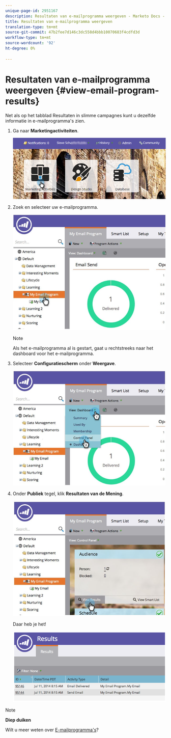 ```yaml
---
unique-page-id: 2951167
description: Resultaten van e-mailprogramma weergeven - Marketo Docs - Productdocumentatie
title: Resultaten van e-mailprogramma weergeven
translation-type: tm+mt
source-git-commit: 47b2fee7d146c3dc558d4bbb10070683f4cdfd3d
workflow-type: tm+mt
source-wordcount: '92'
ht-degree: 0%

---
```



# Resultaten van e-mailprogramma weergeven {#view-email-program-results}

Net als op het tabblad Resultaten in slimme campagnes kunt u dezelfde informatie in e-mailprogramma&#39;s zien.

1. Ga naar **Marketingactiviteiten**.

   ![](assets/login-marketing-activities-2.png)

1. Zoek en selecteer uw e-mailprogramma.

   ![](assets/selectemailprogram3.jpg)

   >[!NOTE]
   >
   >Als het e-mailprogramma al is gestart, gaat u rechtstreeks naar het dashboard voor het e-mailprogramma.

1. Selecteer **Configuratiescherm** onder **Weergave**.

   ![](assets/controlpanelview.jpg)

1. Onder **Publiek** tegel, klik **Resultaten van de Mening**.

   ![](assets/audiencetile.jpg)

   Daar heb je het!

   ![](assets/image2014-9-22-11-3a15-3a49.png)

>[!NOTE]
>
>**Diep duiken**
>
>Wilt u meer weten over [E-mailprogramma&#39;s](http://docs.marketo.com/display/docs/email+program+actions)?

